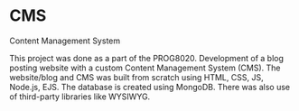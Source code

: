 # CMS
Content Management System

This project was done as a part of the PROG8020.
Development of a blog posting website with a custom Content Management System (CMS). The website/blog and CMS was built from scratch using HTML, CSS, JS, Node.js, EJS. The database is created using MongoDB. There was also use of third-party libraries like WYSIWYG.
